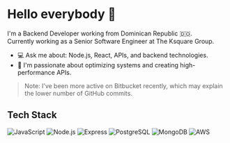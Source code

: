 # Hello everybody 👋

I'm a Backend Developer working from Dominican Republic 🇩🇴.  
Currently working as a Senior Software Engineer at The Ksquare Group.

- 💻 Ask me about: Node.js, React, APIs, and backend technologies.  
- 🚀 I'm passionate about optimizing systems and creating high-performance APIs.

> Note: I’ve been more active on Bitbucket recently, which may explain the lower number of GitHub commits.

## Tech Stack
![JavaScript](https://img.shields.io/badge/-JavaScript-F7DF1E?logo=javascript&logoColor=black&style=flat-square)
![Node.js](https://img.shields.io/badge/-Node.js-339933?logo=node.js&logoColor=white&style=flat-square)
![Express](https://img.shields.io/badge/-Express-black?logo=express&logoColor=white&style=flat-square)
![PostgreSQL](https://img.shields.io/badge/-PostgreSQL-336791?logo=postgresql&logoColor=white&style=flat-square)
![MongoDB](https://img.shields.io/badge/-MongoDB-47A248?logo=mongodb&logoColor=white&style=flat-square)
![AWS](https://img.shields.io/badge/-AWS-232F3E?logo=amazon-aws&logoColor=white&style=flat-square)
